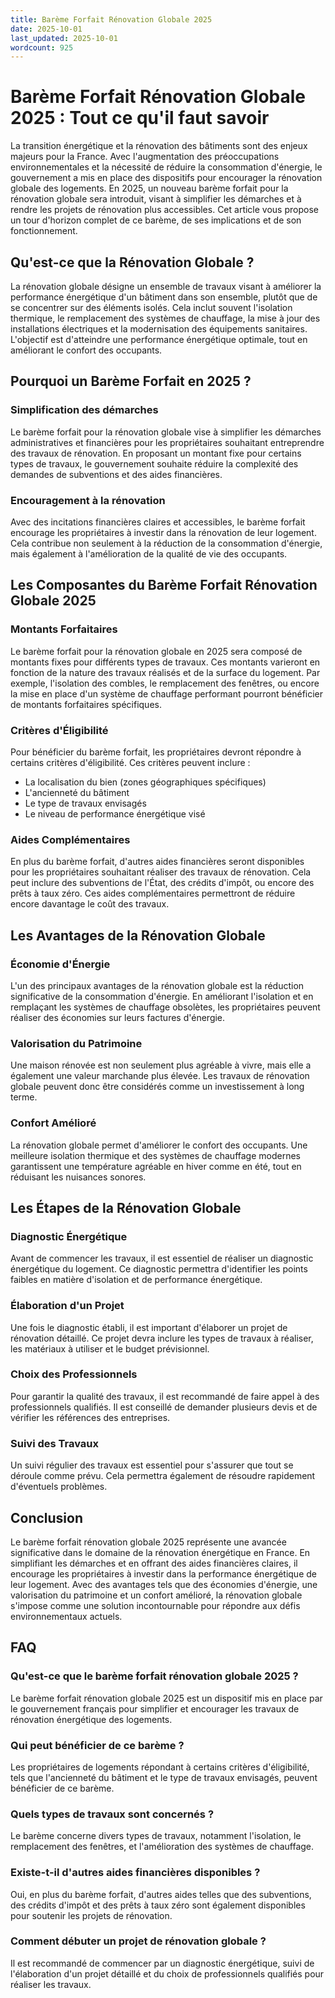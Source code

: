 ```yaml
---
title: Barème Forfait Rénovation Globale 2025
date: 2025-10-01
last_updated: 2025-10-01
wordcount: 925
---
```


# Barème Forfait Rénovation Globale 2025 : Tout ce qu'il faut savoir

La transition énergétique et la rénovation des bâtiments sont des enjeux majeurs pour la France. Avec l'augmentation des préoccupations environnementales et la nécessité de réduire la consommation d'énergie, le gouvernement a mis en place des dispositifs pour encourager la rénovation globale des logements. En 2025, un nouveau barème forfait pour la rénovation globale sera introduit, visant à simplifier les démarches et à rendre les projets de rénovation plus accessibles. Cet article vous propose un tour d'horizon complet de ce barème, de ses implications et de son fonctionnement.

## Qu'est-ce que la Rénovation Globale ?

La rénovation globale désigne un ensemble de travaux visant à améliorer la performance énergétique d'un bâtiment dans son ensemble, plutôt que de se concentrer sur des éléments isolés. Cela inclut souvent l'isolation thermique, le remplacement des systèmes de chauffage, la mise à jour des installations électriques et la modernisation des équipements sanitaires. L'objectif est d'atteindre une performance énergétique optimale, tout en améliorant le confort des occupants.

## Pourquoi un Barème Forfait en 2025 ?

### Simplification des démarches

Le barème forfait pour la rénovation globale vise à simplifier les démarches administratives et financières pour les propriétaires souhaitant entreprendre des travaux de rénovation. En proposant un montant fixe pour certains types de travaux, le gouvernement souhaite réduire la complexité des demandes de subventions et des aides financières.

### Encouragement à la rénovation

Avec des incitations financières claires et accessibles, le barème forfait encourage les propriétaires à investir dans la rénovation de leur logement. Cela contribue non seulement à la réduction de la consommation d'énergie, mais également à l'amélioration de la qualité de vie des occupants.

## Les Composantes du Barème Forfait Rénovation Globale 2025

### Montants Forfaitaires

Le barème forfait pour la rénovation globale en 2025 sera composé de montants fixes pour différents types de travaux. Ces montants varieront en fonction de la nature des travaux réalisés et de la surface du logement. Par exemple, l'isolation des combles, le remplacement des fenêtres, ou encore la mise en place d'un système de chauffage performant pourront bénéficier de montants forfaitaires spécifiques.

### Critères d'Éligibilité

Pour bénéficier du barème forfait, les propriétaires devront répondre à certains critères d'éligibilité. Ces critères peuvent inclure :

- La localisation du bien (zones géographiques spécifiques)
- L'ancienneté du bâtiment
- Le type de travaux envisagés
- Le niveau de performance énergétique visé

### Aides Complémentaires

En plus du barème forfait, d'autres aides financières seront disponibles pour les propriétaires souhaitant réaliser des travaux de rénovation. Cela peut inclure des subventions de l'État, des crédits d'impôt, ou encore des prêts à taux zéro. Ces aides complémentaires permettront de réduire encore davantage le coût des travaux.

## Les Avantages de la Rénovation Globale

### Économie d'Énergie

L'un des principaux avantages de la rénovation globale est la réduction significative de la consommation d'énergie. En améliorant l'isolation et en remplaçant les systèmes de chauffage obsolètes, les propriétaires peuvent réaliser des économies sur leurs factures d'énergie.

### Valorisation du Patrimoine

Une maison rénovée est non seulement plus agréable à vivre, mais elle a également une valeur marchande plus élevée. Les travaux de rénovation globale peuvent donc être considérés comme un investissement à long terme.

### Confort Amélioré

La rénovation globale permet d'améliorer le confort des occupants. Une meilleure isolation thermique et des systèmes de chauffage modernes garantissent une température agréable en hiver comme en été, tout en réduisant les nuisances sonores.

## Les Étapes de la Rénovation Globale

### Diagnostic Énergétique

Avant de commencer les travaux, il est essentiel de réaliser un diagnostic énergétique du logement. Ce diagnostic permettra d'identifier les points faibles en matière d'isolation et de performance énergétique.

### Élaboration d'un Projet

Une fois le diagnostic établi, il est important d'élaborer un projet de rénovation détaillé. Ce projet devra inclure les types de travaux à réaliser, les matériaux à utiliser et le budget prévisionnel.

### Choix des Professionnels

Pour garantir la qualité des travaux, il est recommandé de faire appel à des professionnels qualifiés. Il est conseillé de demander plusieurs devis et de vérifier les références des entreprises.

### Suivi des Travaux

Un suivi régulier des travaux est essentiel pour s'assurer que tout se déroule comme prévu. Cela permettra également de résoudre rapidement d'éventuels problèmes.

## Conclusion

Le barème forfait rénovation globale 2025 représente une avancée significative dans le domaine de la rénovation énergétique en France. En simplifiant les démarches et en offrant des aides financières claires, il encourage les propriétaires à investir dans la performance énergétique de leur logement. Avec des avantages tels que des économies d'énergie, une valorisation du patrimoine et un confort amélioré, la rénovation globale s'impose comme une solution incontournable pour répondre aux défis environnementaux actuels.

## FAQ

### Qu'est-ce que le barème forfait rénovation globale 2025 ?

Le barème forfait rénovation globale 2025 est un dispositif mis en place par le gouvernement français pour simplifier et encourager les travaux de rénovation énergétique des logements.

### Qui peut bénéficier de ce barème ?

Les propriétaires de logements répondant à certains critères d'éligibilité, tels que l'ancienneté du bâtiment et le type de travaux envisagés, peuvent bénéficier de ce barème.

### Quels types de travaux sont concernés ?

Le barème concerne divers types de travaux, notamment l'isolation, le remplacement des fenêtres, et l'amélioration des systèmes de chauffage.

### Existe-t-il d'autres aides financières disponibles ?

Oui, en plus du barème forfait, d'autres aides telles que des subventions, des crédits d'impôt et des prêts à taux zéro sont également disponibles pour soutenir les projets de rénovation.

### Comment débuter un projet de rénovation globale ?

Il est recommandé de commencer par un diagnostic énergétique, suivi de l'élaboration d'un projet détaillé et du choix de professionnels qualifiés pour réaliser les travaux.